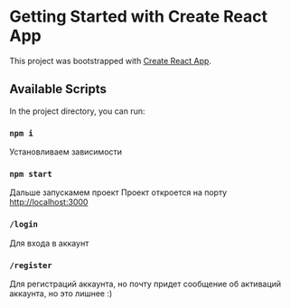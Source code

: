 # Getting Started with Create React App

This project was bootstrapped with [Create React App](https://github.com/facebook/create-react-app).

## Available Scripts

In the project directory, you can run:

### `npm i`

Установливаем зависимости

### `npm start`

Дальше запускамем проект
Проект откроется на порту [http://localhost:3000](http://localhost:3000)

### `/login`

Для входа в аккаунт

### `/register`

Для регистраций аккаунта, но почту придет сообщение об активаций аккаунта, но это лишнее :)


